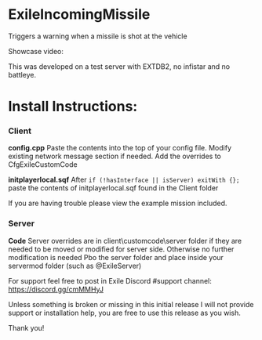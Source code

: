 # ExileIncomingMissile
Triggers a warning when a missile is shot at the vehicle

Showcase video: 

This was developed on a test server with EXTDB2, no infistar and no battleye.


# Install Instructions:

### Client

**config.cpp**
Paste the contents into the top of your config file. Modify existing network message section if needed.
Add the overrides to CfgExileCustomCode

**initplayerlocal.sqf**
After `if (!hasInterface || isServer) exitWith {};` paste the contents of initplayerlocal.sqf found in the Client folder

If you are having trouble please view the example mission included.

### Server

**Code**
Server overrides are in client\customcode\server folder if they are needed to be moved or modified for server side. Otherwise no further modification is needed
Pbo the server folder and place inside your servermod folder (such as @ExileServer)

For support feel free to post in Exile Discord #support channel: https://discord.gg/cmMMHyJ

Unless something is broken or missing in this initial release I will not provide support or installation help, you are free to use this release as you wish.

Thank you!
